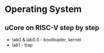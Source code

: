 # Operating System
## uCore on RISC-V step by step

- lab0 & lab0.5 - bootloader, kernel
- lab1 - trap
